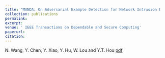 ```yaml
---
title: "MANDA: On Adversarial Example Detection for Network Intrusion Detection System"
collection: publications
permalink: 
excerpt: 
venue: ' IEEE Transactions on Dependable and Secure Computing'
paperurl: 
citation: 
---
```

N. Wang, Y. Chen, Y. Xiao, Y. Hu, W. Lou and Y.T. Hou
[pdf](http://ning-wang1.github.io/files/manda_journal.pdf)